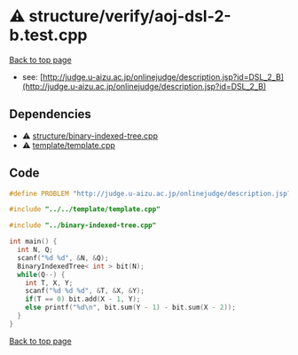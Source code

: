 <!-- mathjax config similar to math.stackexchange -->
<script type="text/javascript" async
  src="https://cdnjs.cloudflare.com/ajax/libs/mathjax/2.7.5/MathJax.js?config=TeX-MML-AM_CHTML">
</script>
<script type="text/x-mathjax-config">
  MathJax.Hub.Config({
    TeX: { equationNumbers: { autoNumber: "AMS" }},
    tex2jax: {
      inlineMath: [ ['$','$'] ],
      processEscapes: true
    },
    "HTML-CSS": { matchFontHeight: false },
    displayAlign: "left",
    displayIndent: "2em"
  });
</script>

<script type="text/javascript" src="https://cdnjs.cloudflare.com/ajax/libs/jquery/3.4.1/jquery.min.js"></script>
<script src="https://cdn.jsdelivr.net/npm/jquery-balloon-js@1.1.2/jquery.balloon.min.js" integrity="sha256-ZEYs9VrgAeNuPvs15E39OsyOJaIkXEEt10fzxJ20+2I=" crossorigin="anonymous"></script>
<script type="text/javascript" src="../../../assets/js/copy-button.js"></script>
<link rel="stylesheet" href="../../../assets/css/copy-button.css" />


# :warning: structure/verify/aoj-dsl-2-b.test.cpp


[Back to top page](../../../index.html)

* see: [http://judge.u-aizu.ac.jp/onlinejudge/description.jsp?id=DSL_2_B](http://judge.u-aizu.ac.jp/onlinejudge/description.jsp?id=DSL_2_B)


## Dependencies
* :warning: [structure/binary-indexed-tree.cpp](../../../library/structure/binary-indexed-tree.cpp.html)
* :warning: [template/template.cpp](../../../library/template/template.cpp.html)


## Code
```cpp
#define PROBLEM "http://judge.u-aizu.ac.jp/onlinejudge/description.jsp?id=DSL_2_B"

#include "../../template/template.cpp"

#include "../binary-indexed-tree.cpp"

int main() {
  int N, Q;
  scanf("%d %d", &N, &Q);
  BinaryIndexedTree< int > bit(N);
  while(Q--) {
    int T, X, Y;
    scanf("%d %d %d", &T, &X, &Y);
    if(T == 0) bit.add(X - 1, Y);
    else printf("%d\n", bit.sum(Y - 1) - bit.sum(X - 2));
  }
}

```

[Back to top page](../../../index.html)

